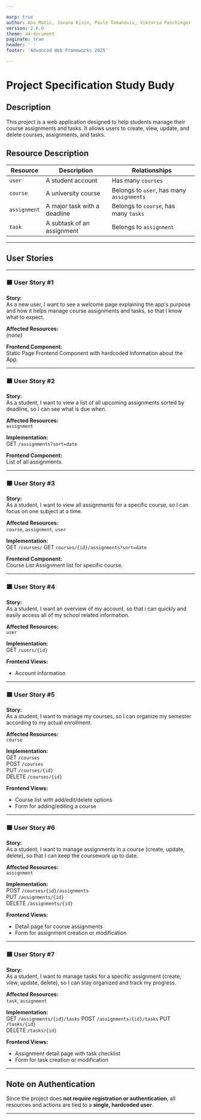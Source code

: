 ```yaml
---

marp: true
author: Ana Matic, Jovana Kisin, Pavle Tomanovic, Viktoria Paschinger
version: 2.0.0
theme: a4-document
paginate: true
header: ' '
footer: 'Advanced Web Frameworks 2025'

---
```


# Project Specification Study Budy

## Description
This project is a web application designed to help students manage their course assignments and tasks. It allows users to create, view, update, and delete courses, assignments, and tasks.

## Resource Description

| Resource     | Description                      | Relationships                             |
|--------------|----------------------------------|-------------------------------------------|
| `user`       | A student account                | Has many `courses`                        |
| `course`     | A university course              | Belongs to `user`, has many `assignments` |
| `assignment` | A major task with a deadline     | Belongs to `course`, has many `tasks`     |
| `task`       | A subtask of an assignment       | Belongs to `assignment`                   |

---

## User Stories

---

### 🟦 User Story #1

**Story:**  
As a new user, I want to see a welcome page explaining the app's purpose and how it helps manage course assignments and tasks, so that I know what to expect.

**Affected Resources:**  
*(none)*

**Frontend Component:**  
Static Page Frontend Component with hardcoded Information about the App.

---

### 🟩 User Story #2

**Story:**  
As a student, I want to view a list of all upcoming assignments sorted by deadline, so I can see what is due when.

**Affected Resources:**  
`assignment`

**Implementation:**  
GET `/assignments?sort=date`

**Frontend Component:**  
List of all assignments.

---

### 🟩 User Story #3

**Story:**  
As a student, I want to view all assignments for a specific course, so I can focus on one subject at a time.

**Affected Resources:**  
`course`, `assignment`, `user`

**Implementation:**  
GET `/courses/`
GET `courses/{id}/assignments?sort=date`

**Frontend Component:**  
Course List 
Assignment list for specific course.

---

### 🟩 User Story #4

**Story:**  
As a student, I want an overview of my account, so that i can quickly and easily access all of my school related information.

**Affected Resources:**  
`user`

**Implementation:**  
GET `/users/{id}`

**Frontend Views:**  
- Account information

---

### 🟥 User Story #5
**Story:**  
As a student, I want to manage my courses, so I can organize my semester according to my actual enrollment.

**Affected Resources:**  
`course`

**Implementation:**  
GET `/courses`  
POST `/courses`  
PUT `/courses/{id}`  
DELETE `/courses/{id}`

**Frontend Views:**  
- Course list with add/edit/delete options  
- Form for adding/editing a course

---

### 🟥 User Story #6
**Story:**  
As a student, I want to manage assignments in a course (create, update, delete), so that I can keep the coursework up to date.

**Affected Resources:**  
`assignment`

**Implementation:**  
POST `/courses/{id}/assignments`  
PUT `/assignments/{id}`  
DELETE `/assignments/{id}`

**Frontend Views:**  
- Detail page for course assignments  
- Form for assignment creation or modification

---

### 🟥 User Story #7

**Story:**  
As a student, I want to manage tasks for a specific assignment (create, view, update, delete), so I can stay organized and track my progress.

**Affected Resources:**  
`task`, `assignment`

**Implementation:**  
GET `/assignments/{id}/tasks`
POST `/assignments/{id}/tasks`
PUT `/tasks/{id}`  
DELETE `/tasks/{id}`

**Frontend Views:**  
- Assignment detail page with task checklist  
- Form for task creation or modification

---

## Note on Authentication

Since the project does **not require registration or authentication**, all resources and actions are tied to a **single, hardcoded user**.  

---

